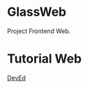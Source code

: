 # GlassWeb 
Project Frontend Web.

# Tutorial Web
[DevEd](https://www.youtube.com/watch?v=O7WbVj5apxU&t=88s)
